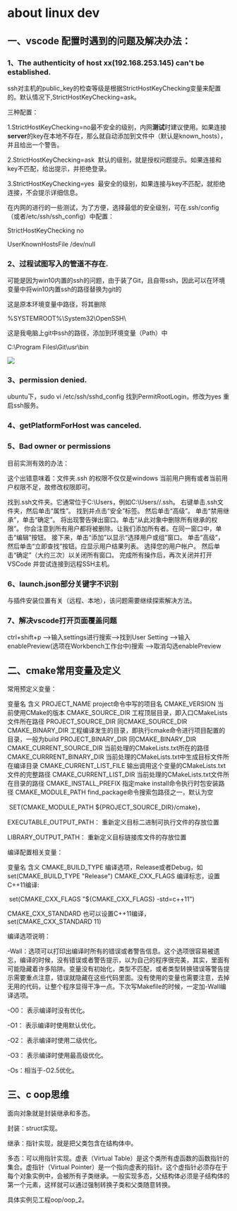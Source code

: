 # about linux dev

## 一、vscode 配置时遇到的问题及解决办法：

###  1、The authenticity of host xx(192.168.253.145) can't be established.

ssh对主机的public_key的检查等级是根据StrictHostKeyChecking变量来配置的。默认情况下,StrictHostKeyChecking=ask。

三种配置：

1.StrictHostKeyChecking=no最不安全的级别，内网**测试**时建议使用。如果连接**server**的key在本地不存在，那么就自动添加到文件中（默认是known_hosts），并且给出一个警告。

2.StrictHostKeyChecking=ask  默认的级别，就是授权问题提示。如果连接和key不匹配，给出提示，并拒绝登录。

3.StrictHostKeyChecking=yes  最安全的级别，如果连接与key不匹配，就拒绝连接，不会提示详细信息。  

在内网的进行的一些测试，为了方便，选择最低的安全级别，可在.ssh/config（或者/etc/ssh/ssh_config）中配置：

StrictHostKeyChecking no

UserKnownHostsFile /dev/null 

### 2、过程试图写入的管道不存在.

可能是因为win10内置的ssh的问题，由于装了Git，且自带ssh，因此可以在环境变量中将win10内置ssh的路径替换为git的

这是原本环境变量中路径，将其删除

%SYSTEMROOT%\System32\OpenSSH\

这是我电脑上git中ssh的路径，添加到环境变量（Path）中

C:\Program Files\Git\usr\bin

![](E:\files_for_learn\Linux-for-Rockontrol\linux-for-Rockontrol\pics\aHR0cHM6Ly9naXRlZS5jb20vdG1oaGhoL3BpdGN1cmVzL3Jhdy9tYXN0ZXIvaW1nLzIwMjAwMzI4MjEwMTQxLnBuZw.jpg)

### 3、permission denied.

ubuntu下，sudo vi /etc/ssh/sshd_config 找到PermitRootLogin，修改为yes 重启ssh服务。

### 4、getPlatformForHost was canceled.







### 5、Bad owner or permissions

目前实测有效的办法：

这个出错意味着：文件夹.ssh 的权限不仅仅是windows 当前用户拥有或者当前用户权限不足，故修改权限即可。

找到.ssh文件夹。它通常位于C:\Users，例如C:\Users\//.ssh。
右键单击.ssh文件夹，然后单击“属性”。
找到并点击“安全”标签。
然后单击“高级”。 单击“禁用继承”，单击“确定”。 将出现警告弹出窗口。单击“从此对象中删除所有继承的权限”。
你会注意到所有用户都将被删除。让我们添加所有者。在同一窗口中，单击“编辑”按钮。
接下来，单击“添加”以显示“选择用户或组”窗口。
单击“高级”，然后单击“立即查找”按钮。应显示用户结果列表。 选择您的用户帐户。
然后单击“确定”（大约三次）以关闭所有窗口。
完成所有操作后，再次关闭并打开VSCode 并尝试连接到远程SSH主机。

### 6、launch.json部分关键字不识别

与插件安装位置有关（远程、本地），该问题需要继续探索解决方法。

### 7、解决vscode打开页面覆盖问题

ctrl+shift+p -->输入settings进行搜索-->找到User Setting -->输入enablePreview(选项在Workbench工作台中)搜索 -->取消勾选enablePreview





## 二、cmake常用变量及定义

常用预定义变量：

变量名							含义
PROJECT_NAME					project命令中写的项目名
CMAKE_VERSION					当前使用CMake的版本
CMAKE_SOURCE_DIR				工程顶层目录，即入口CMakeLists文件所在路径
PROJECT_SOURCE_DIR			同CMAKE_SOURCE_DIR
CMAKE_BINARY_DIR				工程编译发生的目录，即执行cmake命令进行项目配置的目录，一般为build
PROJECT_BINARY_DIR				同CMAKE_BINARY_DIR
CMAKE_CURRENT_SOURCE_DIR	当前处理的CMakeLists.txt所在的路径
CMAKE_CURRRENT_BINARY_DIR	当前处理的CMakeLists.txt中生成目标文件所在编译目录
CMAKE_CURRENT_LIST_FILE		输出调用这个变量的CMakeLists.txt文件的完整路径
CMAKE_CURRENT_LIST_DIR		当前处理的CMakeLists.txt文件所在目录的路径
CMAKE_INSTALL_PREFIX			指定make install命令执行时包安装路径
CMAKE_MODULE_PATH			find_package命令搜索包路径之一，默认为空

​							       SET(CMAKE_MODULE_PATH ${PROJECT_SOURCE_DIR}/cmake)， 

EXECUTABLE_OUTPUT_PATH：		重新定义目标二进制可执行文件的存放位置

LIBRARY_OUTPUT_PATH：			重新定义目标链接库文件的存放位置 

编译配置相关变量：

变量名							含义
CMAKE_BUILD_TYPE				编译选项，Release或者Debug，如set(CMAKE_BUILD_TYPE "Release")
CMAKE_CXX_FLAGS				编译标志，设置C++11编译:

​								set(CMAKE_CXX_FLAGS "${CMAKE_CXX_FLAGS} -std=c++11")

CMAKE_CXX_STANDARD			也可以设置C++11编译，set(CMAKE_CXX_STANDARD 11)



编译选项说明：

-Wall：选项可以打印出编译时所有的错误或者警告信息。这个选项很容易被遗忘，编译的时候，没有错误或者警告提示，以为自己的程序很完美，其实，里面有可能隐藏着许多陷阱。变量没有初始化，类型不匹配，或者类型转换错误等警告提示需要重点注意，错误就隐藏在这些代码里面。没有使用的变量也需要注意，去掉无用的代码，让整个程序显得干净一点。下次写Makefile的时候，一定加-Wall编译选项。

-O0： 表示编译时没有优化。

-O1： 表示编译时使用默认优化。

-O2： 表示编译时使用二级优化。

-O3： 表示编译时使用最高级优化。

-Os：相当于-O2.5优化。



## 三、c oop思维

面向对象就是封装继承和多态。

封装：struct实现。

继承：指针实现，就是把父类包含在结构体中。

多态：可以用指针实现。虚表（Virtual Table）是这个类所有虚函数的函数指针的集合。虚指针（Virtual Pointer）是一个指向虚表的指针。这个虚指针必须存在于每个对象实例中，会被所有子类继承。一般实现多态，父结构体必须是子结构体的第一个元素，这样就可以通过强制转换子类和父类随意转换。

具体实例见工程oop/oop_2。